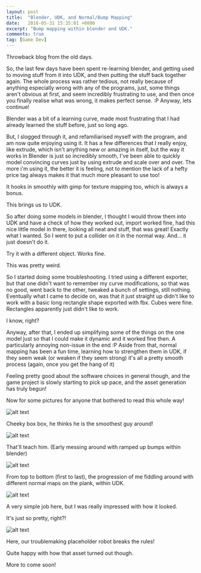 ```yaml
---
layout: post
title:  "Blender, UDK, and Normal/Bump Mapping"
date:   2016-05-31 15:35:01 +0800
excerpt: "Bump mapping within blender and UDK."
comments: true
tag: [Game Dev]
---
```

<p>Throwback blog from the old days.</p>

<p>So, the last few days have been spent re-learning blender, and getting used to moving stuff from it into UDK, and then putting the stuff back together again. The whole process was rather tedious, not really because of anything especially wrong with any of the programs, just, some things aren't obvious at first, and seem incredibly frustrating to use, and then once you finally realise what was wrong, it makes perfect sense. :P Anyway, lets continue!</p>

<p>Blender was a bit of a learning curve, made most frustrating that I had already learned the stuff before, just so long ago.</p>

<p>But, I slogged through it, and refamiliarised myself with the program, and am now quite enjoying using it. It has a few differences that I really enjoy, like extrude, which isn't anything new or amazing in itself, but the way it works in Blender is just so incredibly smooth, I've been able to quickly model convincing curves just by using extrude and scale over and over. The more i'm using it, the better it is feeling, not to mention the lack of a hefty price tag always makes it that much more pleasant to use too!</p>

<p>It hooks in smoothly with gimp for texture mapping too, which is always a bonus.</p>

<p>This brings us to UDK.</p>
<p>So after doing some models in blender, I thought I would throw them into UDK and have a check of how they worked out, import worked fine, had this nice little model in there, looking all neat and stuff, that was great! Exactly what I wanted. So I went to put a collider on it in the normal way. And... it just doesn't do it.</p>
<p>Try it with a different object. Works fine.</p>
<p>This was pretty weird.</p>
<p>So I started doing some troubleshooting. I tried using a different exporter, but that one didn't want to remember my curve modifications, so that was no good, went back to the other, tweaked a bunch of settings, still nothing. Eventually what I came to decide on, was that it just straight up didn't like to work with a basic long rectangle shape exported with fbx. Cubes were fine. Rectangles apparently just didn't like to work.</p>

<p>I know, right?</p>

<p>Anyway, after that, I ended up simplifying some of the things on the one model just so that I could make it dynamic and it worked fine then. A particularly annoying non-issue in the end :P Aside from that, normal mapping has been a fun time, learning how to strengthen them in UDK, if they seem weak (or weaken if they seem strong) it's all a pretty smooth process (again, once you get the hang of it)</p>

<p>Feeling pretty good about the software choices in general though, and the game project is slowly starting to pick up pace, and the asset generation has truly begun!</p>

<p>Now for some pictures for anyone that bothered to read this whole way!</p>

![alt text](http://i.imgur.com/UrFTzQl.jpg "So Smooth")

<p>Cheeky box box, he thinks he is the smoothest guy around!</p>

![alt text](http://i.imgur.com/pQR3V4J.jpg "Ripples")

<p>That'll teach him. (Early messing around with ramped up bumps within blender)</p>

![alt text](http://i.imgur.com/yGLSw15.jpg "Plank City")

<p>From top to bottom (first to last), the progression of me fiddling around with different normal maps on the plank, within UDK.</p>


![alt text](http://i.imgur.com/yf2quOC.jpg "Looks almost real!")

<p>A very simple job here, but I was really impressed with how it looked.</p>
<p>It's just so pretty, right?!</p>

![alt text](http://i.imgur.com/Tfb2cES.jpg "Hohoho")

<p>Here, our troublemaking placeholder robot breaks the rules!</p>
<p>Quite happy with how that asset turned out though.</p>

<p>More to come soon!</p>
